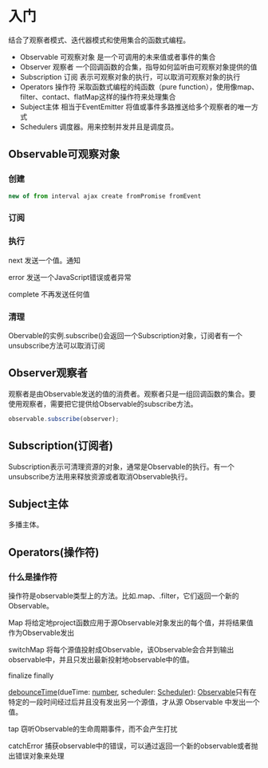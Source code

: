 # 入门

结合了观察者模式、迭代器模式和使用集合的函数式编程。

- Observable 可观察对象  是一个可调用的未来值或者事件的集合
- Observer 观察者 一个回调函数的合集，指导如何监听由可观察对象提供的值
- Subscription 订阅 表示可观察对象的执行，可以取消可观察对象的执行
- Operators 操作符 采取函数式编程的纯函数（pure function），使用像map、filter、contact、flatMap这样的操作符来处理集合
- Subject主体 相当于EventEmitter 将值或事件多路推送给多个观察者的唯一方式
- Schedulers 调度器。用来控制并发并且是调度员。



## Observable可观察对象

### 创建

```js
new of from interval ajax create fromPromise fromEvent 
```



### 订阅



### 执行

next 发送一个值。通知

error 发送一个JavaScript错误或者异常

complete 不再发送任何值

### 清理

Obervable的实例.subscribe()会返回一个Subscription对象，订阅者有一个unsubscribe方法可以取消订阅

## Observer观察者

观察者是由Observable发送的值的消费者。观察者只是一组回调函数的集合。要使用观察者，需要把它提供给Observable的subscribe方法。

```javascript
observable.subscribe(observer);
```



## Subscription(订阅者)

Subscription表示可清理资源的对象，通常是Observable的执行。有一个unsubscribe方法用来释放资源或者取消Observable执行。

## Subject主体

多播主体。



## Operators(操作符)

### 什么是操作符

操作符是observable类型上的方法。比如.map、.filter，它们返回一个新的Observable。



Map 将给定地project函数应用于源Observable对象发出的每个值，并将结果值作为Observable发出

switchMap 将每个源值投射成Observable，该Observable会合并到输出observable中，并且只发出最新投射地observable中的值。

finalize finally

[debounceTime](https://cn.rx.js.org/class/es6/Observable.js~Observable.html#instance-method-debounceTime)(dueTime: [number](https://developer.mozilla.org/en-US/docs/Web/JavaScript/Reference/Global_Objects/Number), scheduler: [Scheduler](https://cn.rx.js.org/class/es6/Scheduler.js~Scheduler.html)): [Observable](https://cn.rx.js.org/class/es6/Observable.js~Observable.html)只有在特定的一段时间经过后并且没有发出另一个源值，才从源 Observable 中发出一个值。

tap 窃听Observable的生命周期事件，而不会产生打扰

catchError 捕获observable中的错误，可以通过返回一个新的observable或者抛出错误对象来处理

